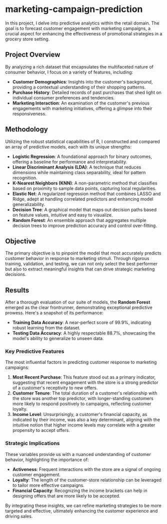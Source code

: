 # marketing-campaign-prediction

In this project, I delve into predictive analytics within the retail domain. The goal is to forecast customer engagement with marketing campaigns, a crucial aspect for enhancing the effectiveness of promotional strategies in a grocery store setting.

## Project Overview

By analyzing a rich dataset that encapsulates the multifaceted nature of consumer behavior, I focus on a variety of features, including:

- **Customer Demographics**: Insights into the customer's background, providing a contextual understanding of their shopping patterns.
- **Purchase History**: Detailed records of past purchases that shed light on individual consumer preferences and tendencies.
- **Marketing Interaction**: An examination of the customer's previous engagements with marketing initiatives, offering a glimpse into their responsiveness.

## Methodology

Utilizing the robust statistical capabilities of R, I constructed and compared an array of predictive models, each with its unique strengths:

- **Logistic Regression**: A foundational approach for binary outcomes, offering a baseline for performance and interpretability.
- **Linear Discriminant Analysis (LDA)**: A technique that reduces dimensions while maintaining class separability, ideal for pattern recognition.
- **K-Nearest Neighbors (KNN)**: A non-parametric method that classifies based on proximity to sample data points, capturing local regularities.
- **Elastic Net**: A regularized regression method that combines LASSO and Ridge, adept at handling correlated predictors and enhancing model generalizability.
- **Decision Tree**: A graphical model that maps out decision paths based on feature values, intuitive and easy to visualize.
- **Random Forest**: An ensemble approach that aggregates multiple decision trees to improve prediction accuracy and control over-fitting.

## Objective

The primary objective is to pinpoint the model that most accurately predicts customer behavior in response to marketing stimuli. Through rigorous training, validation, and testing, we can not only select the best performer but also to extract meaningful insights that can drive strategic marketing decisions.

## Results

After a thorough evaluation of our suite of models, the **Random Forest** emerged as the clear frontrunner, demonstrating exceptional predictive prowess. Here's a snapshot of its performance:

- **Training Data Accuracy**: A near-perfect score of 99.9%, indicating robust learning from the dataset.
- **Testing Data Accuracy**: A highly respectable 88.7%, showcasing the model's ability to generalize to unseen data.

### Key Predictive Features

The most influential factors in predicting customer response to marketing campaigns:

1. **Most Recent Purchase**: This feature stood out as a primary indicator, suggesting that recent engagement with the store is a strong predictor of a customer's receptivity to new offers.
2. **Customer Tenure**: The total duration of a customer's relationship with the store was another top predictor, with longer-standing customers more likely to respond positively to campaigns, reflecting customer loyalty.
3. **Income Level**: Unsurprisingly, a customer's financial capacity, as indicated by their income, was also a key determinant, aligning with the intuitive notion that higher income levels may correlate with a greater propensity to accept offers.

### Strategic Implications

These variables provide us with a nuanced understanding of customer behavior, highlighting the importance of:

- **Activeness**: Frequent interactions with the store are a signal of ongoing customer engagement.
- **Loyalty**: The length of the customer-store relationship can be leveraged to tailor more effective campaigns.
- **Financial Capacity**: Recognizing the income brackets can help in designing offers that are more likely to be accepted.

By integrating these insights, we can refine marketing strategies to be more targeted and effective, ultimately enhancing the customer experience and driving sales.

